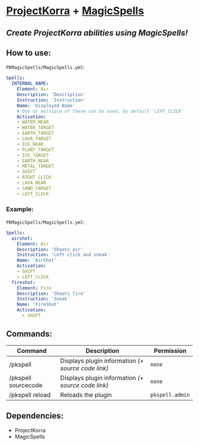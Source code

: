 # [ProjectKorra](https://github.com/ProjectKorra/ProjectKorra) + [MagicSpells](https://github.com/TheComputerGeek2/MagicSpells)

## *Create ProjectKorra abilities using MagicSpells!*

## How to use:

`PKMagicSpells/MagicSpells.yml`:

```yaml
Spells:
  INTERNAL_NAME:
    Element: Air
    Description: 'Description'
    Instruction: 'Instruction'
    Name: 'Displayed Name'
    # One or multiple of these can be used, by default 'LEFT_CLICK'
    Activation:
    - WATER_NEAR
    - WATER_TARGET
    - EARTH_TARGET
    - LAVA_TARGET
    - ICE_NEAR
    - PLANT_TARGET
    - ICE_TARGET
    - EARTH_NEAR
    - METAL_TARGET
    - SHIFT
    - RIGHT_CLICK
    - LAVA_NEAR
    - SAND_TARGET
    - LEFT_CLICK
```
### Example:
`PKMagicSpells/MagicSpells.yml`:
```yaml
Spells:
  airshot:
    Element: Air
    Description: 'Shoots air'
    Instruction: 'Left click and sneak'
    Name: 'AirShot'
    Activation:
    - SHIFT
    - LEFT_CLICK
  fireshot:
    Element: Fire
    Description: 'Shoots fire'
    Instruction: 'Sneak'
    Name: 'FireShot'
    Activation:
      - SHIFT
```

## Commands:
| Command             | Description                                        | Permission      |
|---------------------|----------------------------------------------------|-----------------|
| /pkspell            | Displays plugin information *(+ source code link)* | `none`          |
| /pkspell sourcecode | Displays plugin information *(+ source code link)* | `none`          |
| /pkspell reload     | Reloads the plugin                                 | `pkspell.admin` |

## Dependencies:
- ProjectKorra
- MagicSpells

